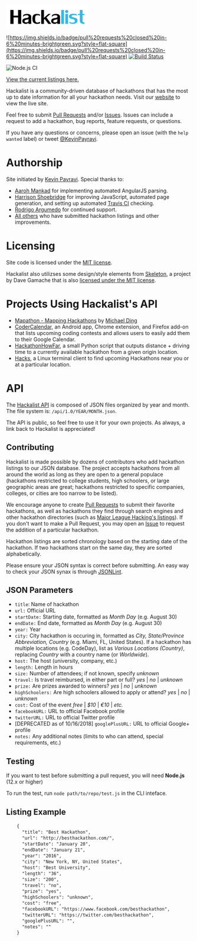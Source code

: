 ![hackalist-logo](images/logo.png)

![https://img.shields.io/badge/pull%20requests%20closed%20in-6%20minutes-brightgreen.svg?style=flat-square](https://img.shields.io/badge/pull%20requests%20closed%20in-6%20minutes-brightgreen.svg?style=flat-square) [![Build Status](https://travis-ci.org/Hackalist/Hackalist.github.io.svg?branch=master)](https://travis-ci.org/Hackalist/Hackalist.github.io)

![Node.js CI](https://github.com/Hackalist/Hackalist.github.io/workflows/Node.js%20CI/badge.svg)

[View the current listings here.](http://hackalist.org)

Hackalist is a community-driven database of hackathons that has the most up to date information for all your hackathon needs. Visit our [website](http://www.hackalist.org) to view the live site.

Feel free to submit [Pull Requests](http://github.com/Hackalist/Hackalist.github.io/pulls) and/or [Issues](http://github.com/Hackalist/Hackalist.github.io/issues). Issues can include a request to add a hackathon, bug reports, feature requests, or questions.

If you have any questions or concerns, please open an issue (with the `help wanted` label) or tweet [@KevinPayravi](http://twitter.com/KevinPayravi).

Authorship
=================================
Site initiated by [Kevin Payravi](http://www.kevinpayravi.com/). Special thanks to:
* [Aaroh Mankad](https://github.com/aarohmankad) for implementing automated AngularJS parsing.
* [Harrison Shoebridge](https://github.com/paked) for improving JavaScript, automated page generation, and setting up automated [Travis CI](https://travis-ci.org/) checking.
* [Rodrigo Argumedo](https://github.com/rodrigoargumedo) for continued support.
* [All others](https://github.com/Hackalist/Hackalist.github.io/graphs/contributors) who have submitted hackathon listings and other improvements.

Licensing
=================================
Site code is licensed under the [MIT license](https://github.com/Hackalist/Hackalist.github.io/blob/master/LICENSE).

Hackalist also utilizses some design/style elements from [Skeleton](http://getskeleton.com/), a project by Dave Gamache that is also [licensed under the MIT license](https://github.com/dhg/Skeleton/blob/master/LICENSE.md).

Projects Using Hackalist's API
=================================
* [Mapathon - Mapping Hackathons](http://mding5692.github.io/mapathon/prototype.html) by [Michael Ding](https://github.com/mding5692)
* [CoderCalendar](https://github.com/nishanthvijayan/CoderCalendar), an Android app, Chrome extension, and Firefox add-on that lists upcoming coding contests and allows users to easily add them to their Google Calendar.
* [HackathonHowFar](https://github.com/JoshuaRLiArchives/HackathonHowFar), a small Python script that outputs distance + driving time to a currently available hackathon from a given origin location.
* [Hacks](https://github.com/waseem18/Hacks), a Linux terminal client to find upcoming Hackathons near you or at a particular location.

API
=================================
The [Hackalist API](https://github.com/Hackalist/Hackalist.github.io/tree/master/api/1.0) is composed of JSON files organized by year and month. The file system is: `/api/1.0/YEAR/MONTH.json`.

The API is public, so feel free to use it for your own projects. As always, a link back to Hackalist is appreciated!

## Contributing
Hackalist is made possible by dozens of contributors who add hackathon listings to our JSON database. The project accepts hackathons from all around the world as long as they are open to a general populace (hackathons restricted to college students, high schoolers, or large geographic areas are great; hackathons restricted to specific companies, colleges, or cities are too narrow to be listed).

We encourage anyone to create [Pull Requests](http://github.com/Hackalist/Hackalist.github.io/pulls) to submit their favorite hackathons, as well as hackathons they find through search engines and other hackathon directories (such as [Major League Hacking's listings](https://mlh.io/)). If you don't want to make a Pull Request, you may open an [Issue](https://github.com/Hackalist/Hackalist.github.io/issues) to request the addition of a particular hackathon.

Hackathon listings are sorted chronology based on the starting date of the hackathon. If two hackathons start on the same day, they are sorted alphabetically.

Please ensure your JSON syntax is correct before submitting. An easy way to check your JSON synax is through [JSONLint](http://jsonlint.com/).

## JSON Parameters
* `title`: Name of hackathon
* `url:` Official URL
* `startDate:` Starting date, formatted as *Month Day* (e.g. August 30)
* `endDate:` End date, formatted as *Month Day* (e.g. August 30)
* `year:` Year
* `city:` City hackathon is occuring in, formatted as *City, State/Province Abbreviation, Country* (e.g. Miami, FL, United States). If a hackathon has multiple locations (e.g. CodeDay), list as *Various Locations (Country)*, replacing *Country* with a country name (or *Worldwide*).
* `host:` The host (university, company, etc.)
* `length:` Length in hours
* `size:` Number of attendees; if not known, specify *unknown*
* `travel:` Is travel reimbursed, in either part or full? *yes* | *no* | *unknown*
* `prize:` Are prizes awarded to winners? *yes* | *no* | *unknown*
* `highSchoolers:` Are high schoolers allowed to apply or attend? *yes* | *no* | *unknown*
* `cost:` Cost of the event *free* | *$10* | *€10* | *etc.*
* `facebookURL:` URL to official Facebook profile
* `twitterURL:` URL to official Twitter profile
* [DEPRECATED as of 10/16/2018] `googlePlusURL:` URL to official Google+ profile
* `notes:` Any additional notes (limits to who can attend, special requirements, etc.)

## Testing
If you want to test before submitting a pull request, you will need **Node.js** (12.x or higher)

To run the test, run `node path/to/repo/test.js` in the CLI inteface.

## Listing Example
```
    {
      "title": "Best Hackathon",
      "url": "http://besthackathon.com/",
      "startDate": "January 20",
      "endDate": "January 21",
      "year": "2016",
      "city": "New York, NY, United States",
      "host": "Best University",
      "length": "36",
      "size": "200",
      "travel": "no",
      "prize": "yes",
      "highSchoolers": "unknown",
      "cost": "free",
      "facebookURL": "https://www.facebook.com/besthackathon",
      "twitterURL": "https://twitter.com/besthackathon",
      "googlePlusURL": "",
      "notes": ""
    }
```
